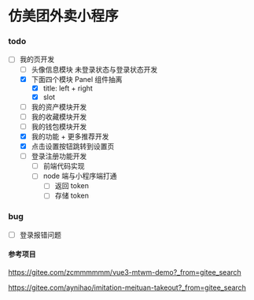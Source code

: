 # 仿美团外卖小程序

### todo

- [ ] 我的页开发
  - [ ] 头像信息模块 未登录状态与登录状态开发
  - [x] 下面四个模块 Panel 组件抽离
    - [x] title: left + right
    - [x] slot
  - [ ] 我的资产模块开发
  - [ ] 我的收藏模块开发
  - [ ] 我的钱包模块开发
  - [x] 我的功能 + 更多推荐开发
  - [x] 点击设置按钮跳转到设置页
  - [ ] 登录注册功能开发
    - [ ] 前端代码实现
    - [ ] node 端与小程序端打通
      - [ ] 返回 token
      - [ ] 存储 token

### bug

- [ ] 登录报错问题

#### 参考项目

https://gitee.com/zcmmmmmm/vue3-mtwm-demo?_from=gitee_search

https://gitee.com/aynihao/imitation-meituan-takeout?_from=gitee_search
